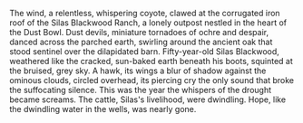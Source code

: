 The wind, a relentless, whispering coyote, clawed at the corrugated iron roof of the Silas Blackwood Ranch, a lonely outpost nestled in the heart of the Dust Bowl.  Dust devils, miniature tornadoes of ochre and despair, danced across the parched earth, swirling around the ancient oak that stood sentinel over the dilapidated barn.  Fifty-year-old Silas Blackwood, weathered like the cracked, sun-baked earth beneath his boots, squinted at the bruised, grey sky.  A hawk, its wings a blur of shadow against the ominous clouds, circled overhead, its piercing cry the only sound that broke the suffocating silence.  This was the year the whispers of the drought became screams.  The cattle, Silas's livelihood, were dwindling.  Hope, like the dwindling water in the wells, was nearly gone.
